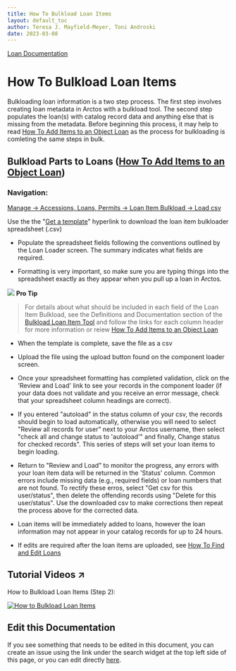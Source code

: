 ```yaml
---
title: How To Bulkload Loan Items
layout: default_toc
author: Teresa J. Mayfield-Meyer, Toni Androski
date: 2023-03-08
---
```

[Loan Documentation](https://handbook.arctosdb.org/documentation/loans.html)

# How To Bulkload Loan Items

Bulkloading loan information is a two step process. The first step involves creating loan metadata in Arctos with a bulkload tool.  The second step populates the loan(s) with catalog record data and anything else that is missing from the metadata. Before beginning this process, it may help to read [How To Add Items to an Object Loan](https://handbook.arctosdb.org/how_to/How-to-Add-Loan-Items.html) as the process for bulkloading is comleting the same steps in bulk.

## Bulkload Parts to Loans ([How To Add Items to an Object Loan](https://handbook.arctosdb.org/how_to/How-to-Add-Loan-Items.html))

### Navigation: 

[Manage -> Accessions, Loans, Permits -> Loan Item Bulkload -> Load csv](https://arctos.database.museum/tools/BulkloadLoanItem.cfm?action=ld)  

Use the the "[Get a template](https://arctos.database.museum/tools/BulkloadLoanItem.cfm?action=makeTemplate)" hyperlink to download the loan item bulkloader spreadsheet (.csv)
 
* Populate the spreadsheet fields following the conventions outlined by the Loan Loader screen. The summary indicates what fields are required. 

* Formatting is very important, so make sure you are typing things into the spreadsheet exactly as they appear when you pull up a loan in Arctos. 

![](https://raw.githubusercontent.com/ArctosDB/documentation-wiki/gh-pages/tutorial_images/Bear%20Pro.jpg) **Pro Tip**

> For details about what should be included in each field of the Loan Item Bulkload, see the Definitions and Documentation section of the [Bulkload Loan Item Tool](https://arctos.database.museum/tools/BulkloadLoanItem.cfm?action=ld) and follow the links for each column header for more information or reiew [How To Add Items to an Object Loan](https://handbook.arctosdb.org/how_to/How-to-Add-Loan-Items.html)  
 
* When the template is complete, save the file as a csv
 
* Upload the file using the upload button found on the component loader screen.

* Once your spreadsheet formatting has completed validation, click on the 'Review and Load' link to see your records in the component loader (if your data does not validate and you receive an error message, check that your spreadsheet column headings are correct).

* If you entered "autoload" in the status column of your csv, the records should begin to load automatically, otherwise you will need to select "Review all records for user" next to your Arctos username, then select "check all and change status to 'autoload'" and finally, Change status for checked records". This series of steps will set your loan items to begin loading.

* Return to "Review and Load" to monitor the progress, any errors with your loan item data will be returned in the 'Status' column. Common errors include missing data (e.g., required fields) or loan numbers that are not found. To rectify these erros, select "Get csv for this user/status", then delete the offending records using "Delete for this user/status". Use the downloaded csv to make corrections then repeat the process above for the corrected data.

* Loan items will be immediately added to loans, however the loan information may not appear in your catalog records for up to 24 hours.

* If edits are required after the loan items are uploaded, see [How To Find and Edit Loans](https://handbook.arctosdb.org/how_to/How-to-Find-and-Edit-Loans.html) 

## Tutorial Videos ↗️

How to Bulkload Loan Items (Step 2):

[![How to Bulkload Loan Items](https://i9.ytimg.com/vi/h4QKUb2cQgs/mq1.jpg?sqp=CJCU8I8G&rs=AOn4CLBVntj4GzENC48neloo6sYTX2GUTg)](https://youtu.be/h4QKUb2cQgs)

## Edit this Documentation

If you see something that needs to be edited in this document, you can create an issue using the link under the search widget at the top left side of this page, or you can edit directly <a href="https://github.com/ArctosDB/documentation-wiki/edit/gh-pages/_how_to/How_To_Bulkload_Loan_Parts.markdown" target="_blank">here</a>.
